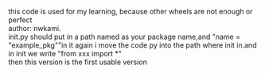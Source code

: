 this code is used for my learning, 
because other wheels are not enough or perfect  
author: nwkami.   
init.py should put in a path named as your package name,and "name = "example_pkg""in it
again i move the code py into the path where init in.and in init we write "from xxx import *"  
then this version is the first usable version